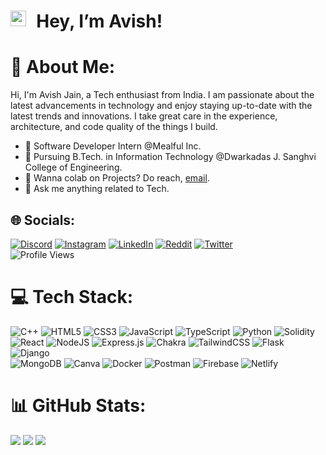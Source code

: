 <h1><img align="left" src="https://media.giphy.com/media/hvRJCLFzcasrR4ia7z/giphy.gif" width="25px"> &nbsp; Hey, I’m Avish!</h1>


# 💫 About Me:
Hi, I'm Avish Jain, a Tech enthusiast from India. I am passionate about the latest advancements in technology and enjoy staying up-to-date with the latest trends and innovations. I take great care in the experience, architecture, and code quality of the things I build.

<ul>
<li> 🔭 Software Developer Intern @Mealful Inc.</li>
<li> 🌱 Pursuing B.Tech. in Information Technology @Dwarkadas J. Sanghvi College of Engineering. </li>
<li> 💼 Wanna colab on Projects? Do reach, <a href="mailto:avishjain0@gmail.com">email</a>.</li>
<li> 💬 Ask me anything related to Tech.</li>
</ul>


## 🌐 Socials:
[![Discord](https://img.shields.io/badge/Discord-%237289DA.svg?logo=discord&logoColor=white)](https://discordapp.com/users/967758419740196884) [![Instagram](https://img.shields.io/badge/Instagram-%23E4405F.svg?logo=Instagram&logoColor=white)](https://instagram.com/avishj_05) [![LinkedIn](https://img.shields.io/badge/LinkedIn-%230077B5.svg?logo=linkedin&logoColor=white)](https://linkedin.com/in/avish-jain-810334118) [![Reddit](https://img.shields.io/badge/Reddit-%23FF4500.svg?logo=Reddit&logoColor=white)](https://reddit.com/user/AvishhJ) [![Twitter](https://img.shields.io/badge/Twitter-%231DA1F2.svg?logo=Twitter&logoColor=white)](https://twitter.com/Avishjain33)<br>
![Profile Views](https://komarev.com/ghpvc/?username=AvishJ03)

# 💻 Tech Stack:
![C++](https://img.shields.io/badge/c++-%2300599C.svg?style=for-the-badge&logo=c%2B%2B&logoColor=white) ![HTML5](https://img.shields.io/badge/html5-%23E34F26.svg?style=for-the-badge&logo=html5&logoColor=white) ![CSS3](https://img.shields.io/badge/css3-%231572B6.svg?style=for-the-badge&logo=css3&logoColor=white) ![JavaScript](https://img.shields.io/badge/javascript-%23323330.svg?style=for-the-badge&logo=javascript&logoColor=%23F7DF1E) ![TypeScript](https://img.shields.io/badge/typescript-%23007ACC.svg?style=for-the-badge&logo=typescript&logoColor=white) ![Python](https://img.shields.io/badge/python-3670A0?style=for-the-badge&logo=python&logoColor=ffdd54) ![Solidity](https://img.shields.io/badge/Solidity-%23363636.svg?style=for-the-badge&logo=solidity&logoColor=white) <br>
![React](https://img.shields.io/badge/react-%2320232a.svg?style=for-the-badge&logo=react&logoColor=%2361DAFB) ![NodeJS](https://img.shields.io/badge/node.js-6DA55F?style=for-the-badge&logo=node.js&logoColor=white) ![Express.js](https://img.shields.io/badge/express.js-%23404d59.svg?style=for-the-badge&logo=express&logoColor=%2361DAFB) ![Chakra](https://img.shields.io/badge/chakra-%234ED1C5.svg?style=for-the-badge&logo=chakraui&logoColor=white) ![TailwindCSS](https://img.shields.io/badge/tailwindcss-%2338B2AC.svg?style=for-the-badge&logo=tailwind-css&logoColor=white) ![Flask](https://img.shields.io/badge/flask-%23000.svg?style=for-the-badge&logo=flask&logoColor=white) ![Django](https://img.shields.io/badge/django-%23092E20.svg?style=for-the-badge&logo=django&logoColor=white) <br>
![MongoDB](https://img.shields.io/badge/MongoDB-%234ea94b.svg?style=for-the-badge&logo=mongodb&logoColor=white) ![Canva](https://img.shields.io/badge/Canva-%2300C4CC.svg?style=for-the-badge&logo=Canva&logoColor=white) ![Docker](https://img.shields.io/badge/docker-%230db7ed.svg?style=for-the-badge&logo=docker&logoColor=white) ![Postman](https://img.shields.io/badge/Postman-FF6C37?style=for-the-badge&logo=postman&logoColor=white) ![Firebase](https://img.shields.io/badge/firebase-%23039BE5.svg?style=for-the-badge&logo=firebase) ![Netlify](https://img.shields.io/badge/netlify-%23000000.svg?style=for-the-badge&logo=netlify&logoColor=#00C7B7) 
# 📊 GitHub Stats:
![](https://github-readme-stats.vercel.app/api?username=AvishJ03&theme=dark&hide_border=true&include_all_commits=true&count_private=true)
![](https://github-readme-streak-stats.herokuapp.com/?user=AvishJ03&theme=dark&hide_border=true)
![](https://github-readme-stats.vercel.app/api/top-langs/?username=AvishJ03&theme=dark&hide_border=true&include_all_commits=true&count_private=true&layout=compact)


